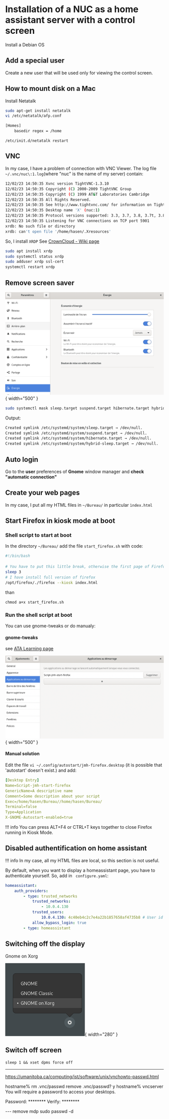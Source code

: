 # Installation of a NUC as a home assistant server with a control screen

Install a Debian OS

## Add a special user
Create a new user that will be used only for viewing the control screen.

## How to mount disk on a Mac
Install Netatalk

```bash
sudo apt-get install netatalk
vi /etc/netatalk/afp.conf
```
``` bash title="/etc/netatalk/afp.conf"
[Homes]
    basedir regex = /home
```
```
/etc/init.d/netatalk restart
```

## VNC
In my case, I have a problem of connection with VNC Viewer. The log file ```~/.vnc/nuc\:1.log```(where "nuc" is the name of my server) contain:
``` bash title="~/.vnc/nuc\:1.log"
12/02/23 14:50:35 Xvnc version TightVNC-1.3.10
12/02/23 14:50:35 Copyright (C) 2000-2009 TightVNC Group
12/02/23 14:50:35 Copyright (C) 1999 AT&T Laboratories Cambridge
12/02/23 14:50:35 All Rights Reserved.
12/02/23 14:50:35 See http://www.tightvnc.com/ for information on TightVNC
12/02/23 14:50:35 Desktop name 'X' (nuc:1)
12/02/23 14:50:35 Protocol versions supported: 3.3, 3.7, 3.8, 3.7t, 3.8t
12/02/23 14:50:35 Listening for VNC connections on TCP port 5901
xrdb: No such file or directory
xrdb: can't open file '/home/hasen/.Xresources'
```

So, I install ```XRDP``` See [CrownCloud - Wiki page](https://wiki.crowncloud.net/?How_to_Configure_XRDP_Desktop_Environment_on_Debian_11)
```bash
sudo apt install xrdp
sudo systemctl status xrdp
sudo adduser xrdp ssl-cert
systemctl restart xrdp
```
## Remove screen saver
![](Images/2023-02-12_18-18-47.png){ width="500" }
``` bash
sudo systemctl mask sleep.target suspend.target hibernate.target hybrid-sleep.target
```
Output:
```bash
Created symlink /etc/systemd/system/sleep.target → /dev/null.
Created symlink /etc/systemd/system/suspend.target → /dev/null.
Created symlink /etc/systemd/system/hibernate.target → /dev/null.
Created symlink /etc/systemd/system/hybrid-sleep.target → /dev/null.
```

## Auto login
Go to the **user** preferences of **Gnome** window manager and **check "automatic connection"**

## Create your web pages
In my case, I put all my HTML files in ```~/Bureau/``` in particular ```ìndex.html```

## Start Firefox in kiosk mode at boot
### Shell script to start at boot
In the directory ```~/Bureau/``` add the file ```start_firefox.sh``` with code:

```sh title="~/Bureau/start_firefox.sh"
#!/bin/bash

# You have to put this little break, otherwise the first page of Firefox on all black. Maybe a bug?
sleep 3
# I have install full version of firefox
/opt/firefox/./firefox --kiosk index.html
```
than
```
chmod a+x start_firefox.sh
```
### Run the shell script at boot
You can use gnome-tweaks or do manualy:
#### gnome-tweaks
see [ATA Learning page](https://adamtheautomator.com/tweaktools/)

![](Images/2023-02-12_18-19-37.png){ width="500" }

#### Manual solution
Edit the file ```vi ~/.config/autostart/jmh-firefox.desktop```
(it is possible that 'autostart' doesn't exist.) and add:
``` yaml title="~/.config/autostart/jmh-firefox.desktop"
[Desktop Entry]
Name=Script-jmh-start-firefox
GenericName=A descriptive name
Comment=Some description about your script
Exec=/home/hasen/Bureau//home/hasen/Bureau/
Terminal=false
Type=Application
X-GNOME-Autostart-enabled=true
```
!!! info
    You can press ALT+F4 or CTRL+T keys together to close Firefox running in Kiosk Mode.

## Disabled authentification on home assistant
!!! info
    In my case, all my HTML files are local, so this section is not useful.

By default, when you want to display a homeassistant page, you have to authenticate yourself.
So, add in ``` configure.yaml```:

``` yaml title=" configure.yaml"
homeassistant:
    auth_providers:
        - type: trusted_networks
            trusted_networks:
                - 10.0.4.130
            trusted_users:
                10.0.4.130: 4c40eb4c2c7e4a22b1857658af4735b8 # User id
            allow_bypass_login: true
        - type: homeassistant
```

## Switching off the display
Gnome on Xorg

![](Images/GnomeOnXorg.png){ width="280" }

## Switch off screen
```sleep 1 && xset dpms force off```




-----

https://umanitoba.ca/computing/ist/software/unix/vnchowto-passwd.html

hostname% rm .vnc/passwd
remove .vnc/passwd? y
hostname% vncserver
You will require a password to access your desktops.

Password: ********
Verify: ********


--- remove mdp
sudo passwd -d <username>
    